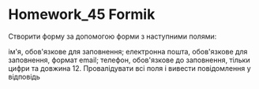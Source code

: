 # Homework_45 Formik
Створити форму за допомогою форми з наступними полями:

ім'я, обов'язкове для заповнення;
електронна пошта, обов'язкове для заповнення, формат email;
телефон, обов'язкове до заповнення, тільки цифри та довжина 12.
Провалідувати всі поля і вивести повідомлення у відповідь
